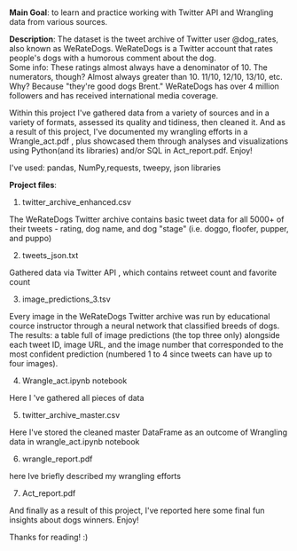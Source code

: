 # 
**Main Goal**: to learn and practice working with Twitter API and Wrangling data from various sources.

**Description**: The dataset is the tweet archive of Twitter user @dog_rates, also known as WeRateDogs. WeRateDogs is a Twitter account that rates people's dogs with a humorous comment about the dog. 
<br> Some info: These ratings almost always have a denominator of 10. The numerators, though? Almost always greater than 10. 11/10, 12/10, 13/10, etc. Why? Because "they're good dogs Brent." WeRateDogs has over 4 million followers and has received international media coverage.

Within this project I've gathered data from a variety of sources and in a variety of formats, assessed its quality and tidiness, then cleaned it. 
And as a result of this project, I've documented my wrangling efforts in a Wrangle_act.pdf , plus showcased them through analyses and visualizations using Python(and its libraries) and/or SQL in Act_report.pdf. Enjoy!

I've used: pandas, NumPy,requests, tweepy, json libraries

**Project files**:

1. twitter_archive_enhanced.csv

The WeRateDogs Twitter archive contains basic tweet data for all 5000+ of their tweets -  rating, dog name, and dog "stage" (i.e. doggo, floofer, pupper, and puppo)

2. tweets_json.txt

Gathered data via Twitter API , which contains retweet count and favorite count 

3. image_predictions_3.tsv

Every image in the WeRateDogs Twitter archive was run by educational cource instructor through a neural network that classified breeds of dogs. The results: a table full of image predictions (the top three only) alongside each tweet ID, image URL, and the image number that corresponded to the most confident prediction (numbered 1 to 4 since tweets can have up to four images).

4. Wrangle_act.ipynb notebook

Here I 've gathered all pieces of data 

5. twitter_archive_master.csv

Here I've stored the cleaned master DataFrame as an outcome of Wrangling data in wrangle_act.ipynb notebook

6. wrangle_report.pdf 

here Ive briefly described my wrangling efforts

7. Act_report.pdf

And finally as a result of this project, I've reported here some final fun insights about dogs winners. Enjoy!

Thanks for reading! :)
